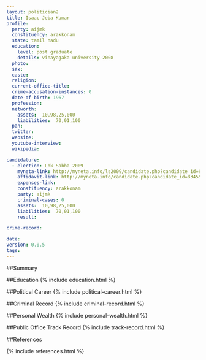 ```yaml
---
layout: politician2
title: Isaac Jeba Kumar
profile: 
  party: aijmk
  constituency: arakkonam
  state: tamil nadu
  education: 
    level: post graduate
    details: vinayagaka university-2008
  photo: 
  sex: 
  caste: 
  religion: 
  current-office-title: 
  crime-accusation-instances: 0
  date-of-birth: 1967
  profession: 
  networth: 
    assets:  10,98,25,000
    liabilities:  70,01,100
  pan: 
  twitter: 
  website: 
  youtube-interview: 
  wikipedia: 

candidature: 
  - election: Lok Sabha 2009
    myneta-link: http://myneta.info/ls2009/candidate.php?candidate_id=8345
    affidavit-link: http://myneta.info/candidate.php?candidate_id=8345&scan=original
    expenses-link: 
    constituency: arakkonam 
    party: aijmk
    criminal-cases: 0
    assets:  10,98,25,000
    liabilities:  70,01,100
    result:  

crime-record: 

date: 
version: 0.0.5
tags: 
---
```

##Summary


##Education
{% include education.html %}


##Political Career
{% include political-career.html %}


##Criminal Record
{% include criminal-record.html %}


##Personal Wealth
{% include personal-wealth.html %}


##Public Office Track Record
{% include track-record.html %}


##References


{% include references.html %}